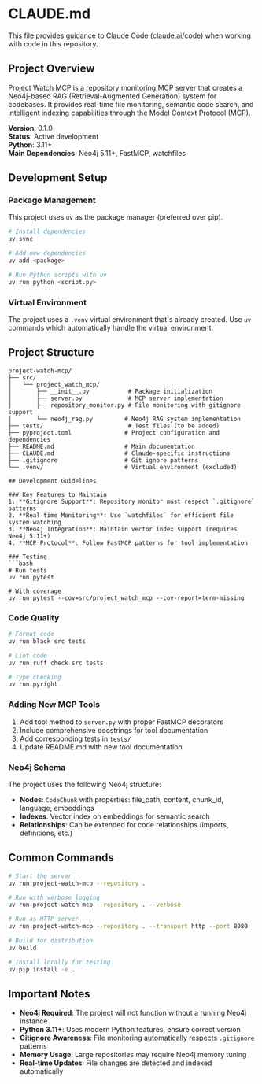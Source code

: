 # CLAUDE.md

This file provides guidance to Claude Code (claude.ai/code) when working with code in this repository.

## Project Overview

Project Watch MCP is a repository monitoring MCP server that creates a Neo4j-based RAG (Retrieval-Augmented Generation) system for codebases. It provides real-time file monitoring, semantic code search, and intelligent indexing capabilities through the Model Context Protocol (MCP).

**Version**: 0.1.0  
**Status**: Active development  
**Python**: 3.11+  
**Main Dependencies**: Neo4j 5.11+, FastMCP, watchfiles

## Development Setup

### Package Management
This project uses `uv` as the package manager (preferred over pip).

```bash
# Install dependencies
uv sync

# Add new dependencies
uv add <package>

# Run Python scripts with uv
uv run python <script.py>
```

### Virtual Environment
The project uses a `.venv` virtual environment that's already created. Use `uv` commands which automatically handle the virtual environment.

## Project Structure

```
project-watch-mcp/
├── src/
│   └── project_watch_mcp/
│       ├── __init__.py           # Package initialization
│       ├── server.py             # MCP server implementation
│       ├── repository_monitor.py # File monitoring with gitignore support
│       └── neo4j_rag.py         # Neo4j RAG system implementation
├── tests/                        # Test files (to be added)
├── pyproject.toml               # Project configuration and dependencies
├── README.md                    # Main documentation
├── CLAUDE.md                    # Claude-specific instructions
├── .gitignore                   # Git ignore patterns
└── .venv/                       # Virtual environment (excluded)

## Development Guidelines

### Key Features to Maintain
1. **Gitignore Support**: Repository monitor must respect `.gitignore` patterns
2. **Real-time Monitoring**: Use `watchfiles` for efficient file system watching
3. **Neo4j Integration**: Maintain vector index support (requires Neo4j 5.11+)
4. **MCP Protocol**: Follow FastMCP patterns for tool implementation

### Testing
```bash
# Run tests
uv run pytest

# With coverage
uv run pytest --cov=src/project_watch_mcp --cov-report=term-missing
```

### Code Quality
```bash
# Format code
uv run black src tests

# Lint code
uv run ruff check src tests

# Type checking
uv run pyright
```

### Adding New MCP Tools
1. Add tool method to `server.py` with proper FastMCP decorators
2. Include comprehensive docstrings for tool documentation
3. Add corresponding tests in `tests/`
4. Update README.md with new tool documentation

### Neo4j Schema
The project uses the following Neo4j structure:
- **Nodes**: `CodeChunk` with properties: file_path, content, chunk_id, language, embeddings
- **Indexes**: Vector index on embeddings for semantic search
- **Relationships**: Can be extended for code relationships (imports, definitions, etc.)

## Common Commands

```bash
# Start the server
uv run project-watch-mcp --repository .

# Run with verbose logging
uv run project-watch-mcp --repository . --verbose

# Run as HTTP server
uv run project-watch-mcp --repository . --transport http --port 8080

# Build for distribution
uv build

# Install locally for testing
uv pip install -e .
```

## Important Notes

- **Neo4j Required**: The project will not function without a running Neo4j instance
- **Python 3.11+**: Uses modern Python features, ensure correct version
- **Gitignore Awareness**: File monitoring automatically respects `.gitignore` patterns
- **Memory Usage**: Large repositories may require Neo4j memory tuning
- **Real-time Updates**: File changes are detected and indexed automatically